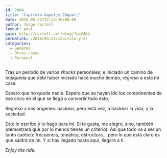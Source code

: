 ```yaml
---
id: 2464
title: 'Capítulo &quot;y 2&quot;'
date: 2010-05-24T12:23:16+00:00
author: Jorge Cortell
layout: post
guid: http://cortell.net/blog/?p=2464
permalink: /2010/05/24/capitulo-y-2/
categories:
  - General
  - Otras cosas
  - Personal
---
```

<div>
  <p>
    Tras un período de varios <em>shocks</em> personales, e iniciado un camino de búsqueda que debí haber iniciado hace mucho tiempo, regreso a esta mi casa.
  </p>
  
  <p>
    Espero que no quede nadie. Espero que se hayan ido los componentes de ese circo en el que se llegó a convertir todo esto.
  </p>
  
  <p>
    Regreso a mis orígenes: hackear, pero esta vez, a hackear la vida, y la sociedad.
  </p>
  
  <p>
    Esto lo escribo y lo hago para mí. Si te gusta, me alegro, sino, también (demostrará que por lo menos tienes un criterio). Así que todo va a ser un tanto caótico: frecuencia, temática, estructura... pero lo que está claro es que saldrá de mí. Y si has llegado hasta aquí, llegará a ti.
  </p>
  
  <p>
    <em>Enjoy the ride.</em></div>